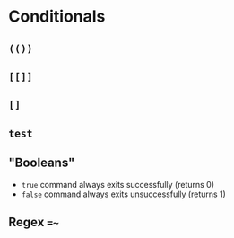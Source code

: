# Conditionals

## `(())`

## `[[]]`

## `[]`

## `test`

## "Booleans"

- `true` command always exits successfully (returns 0)
- `false` command always exits unsuccessfully (returns 1)

## Regex `=~`
